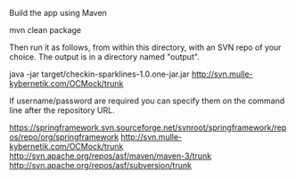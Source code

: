 
Build the app using Maven

mvn clean package


Then run it as follows, from within this directory, with an SVN repo of your choice. The output is in a directory named "output".

java -jar target/checkin-sparklines-1.0.one-jar.jar http://svn.mulle-kybernetik.com/OCMock/trunk

If username/password are required you can specify them on the command line after the repository URL.




https://springframework.svn.sourceforge.net/svnroot/springframework/repos/repo/org/springframework
http://svn.mulle-kybernetik.com/OCMock/trunk
http://svn.apache.org/repos/asf/maven/maven-3/trunk
http://svn.apache.org/repos/asf/subversion/trunk
